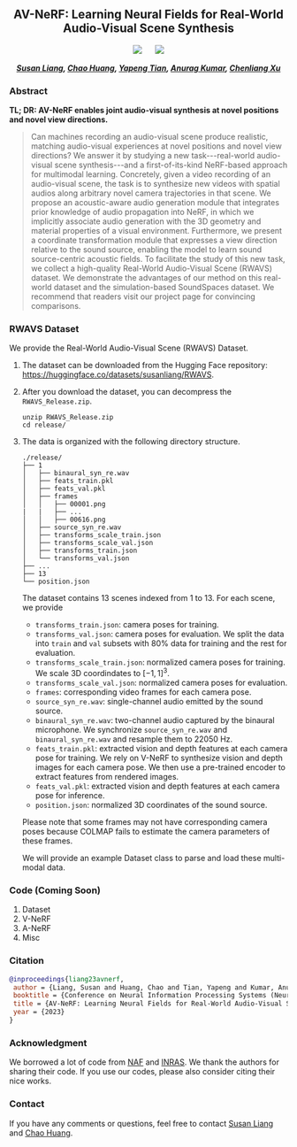 <div align="center">

<h2>AV-NeRF: Learning Neural Fields for Real-World Audio-Visual Scene Synthesis</h2>

 <a href='https://arxiv.org/abs/2302.02088'><img src='https://img.shields.io/badge/ArXiv-2303.02088-red'></a> &nbsp;&nbsp;&nbsp;&nbsp;&nbsp;<a href='https://liangsusan-git.github.io/project/avnerf/'><img src='https://img.shields.io/badge/Project-Page-Green'></a>


_**[Susan Liang](https://liangsusan-git.github.io/), [Chao Huang](https://wikichao.github.io/), [Yapeng Tian](https://www.yapengtian.com/), [Anurag Kumar](https://anuragkr90.github.io/), [Chenliang Xu](https://www.cs.rochester.edu/~cxu22/)**_

</div>

### Abstract

<b>TL; DR: AV-NeRF enables joint audio-visual synthesis at novel positions and novel view directions.</b>

> Can machines recording an audio-visual scene produce realistic, matching audio-visual experiences at novel positions and novel view directions? We answer it by studying a new task---real-world audio-visual scene synthesis---and a first-of-its-kind NeRF-based approach for multimodal learning. Concretely, given a video recording of an audio-visual scene, the task is to synthesize new videos with spatial audios along arbitrary novel camera trajectories in that scene. We propose an acoustic-aware audio generation module that integrates prior knowledge of audio propagation into NeRF, in which we implicitly associate audio generation with the 3D geometry and material properties of a visual environment. Furthermore, we present a coordinate transformation module that expresses a view direction relative to the sound source, enabling the model to learn sound source-centric acoustic fields. To facilitate the study of this new task, we collect a high-quality Real-World Audio-Visual Scene (RWAVS) dataset. We demonstrate the advantages of our method on this real-world dataset and the simulation-based SoundSpaces dataset. We recommend that readers visit our project page for convincing comparisons.

### RWAVS Dataset
We provide the Real-World Audio-Visual Scene (RWAVS) Dataset.
1. The dataset can be downloaded from the Hugging Face repository: https://huggingface.co/datasets/susanliang/RWAVS.

2. After you download the dataset, you can decompress the `RWAVS_Release.zip`.
    ```
    unzip RWAVS_Release.zip
    cd release/
    ```

3. The data is organized with the following directory structure.
    ```
    ./release/
    ├── 1
    │   ├── binaural_syn_re.wav
    │   ├── feats_train.pkl
    │   ├── feats_val.pkl
    │   ├── frames
    │   │   ├── 00001.png
    |   |   ├── ...
    │   │   ├── 00616.png
    │   ├── source_syn_re.wav
    │   ├── transforms_scale_train.json
    │   ├── transforms_scale_val.json
    │   ├── transforms_train.json
    │   └── transforms_val.json
    ├── ...
    ├── 13
    └── position.json
    ```

    The dataset contains 13 scenes indexed from 1 to 13. For each scene, we provide
    * `transforms_train.json`: camera poses for training.
    * `transforms_val.json`: camera poses for evaluation. We split the data into `train` and `val` subsets with 80% data for training and the rest for evaluation.
    * `transforms_scale_train.json`: normalized camera poses for training. We scale 3D coordindates to $[-1, 1]^3$.
    * `transforms_scale_val.json`: normalized camera poses for evaluation.
    * `frames`: corresponding video frames for each camera pose.
    * `source_syn_re.wav`: single-channel audio emitted by the sound source.
    * `binaural_syn_re.wav`: two-channel audio captured by the binaural microphone. We synchronize `source_syn_re.wav` and `binaural_syn_re.wav` and resample them to $22050$ Hz.
    * `feats_train.pkl`: extracted vision and depth features at each camera pose for training. We rely on V-NeRF to synthesize vision and depth images for each camera pose. We then use a pre-trained encoder to extract features from rendered images.
    * `feats_val.pkl`: extracted vision and depth features at each camera pose for inference.
    * `position.json`: normalized 3D coordinates of the sound source.

    Please note that some frames may not have corresponding camera poses because COLMAP fails to estimate the camera parameters of these frames.

    We will provide an example Dataset class to parse and load these multi-modal data.

### Code (Coming Soon)
1. Dataset
2. V-NeRF
3. A-NeRF
4. Misc

### Citation
```bib
@inproceedings{liang23avnerf,
 author = {Liang, Susan and Huang, Chao and Tian, Yapeng and Kumar, Anurag and Xu, Chenliang},
 booktitle = {Conference on Neural Information Processing Systems (NeurIPS)},
 title = {AV-NeRF: Learning Neural Fields for Real-World Audio-Visual Scene Synthesis},
 year = {2023}
}
```

### Acknowledgment
We borrowed a lot of code from [NAF](https://proceedings.neurips.cc/paper_files/paper/2022/file/151f4dfc71f025ae387e2d7a4ea1639b-Paper-Conference.pdf) and [INRAS](https://proceedings.neurips.cc/paper_files/paper/2022/file/35d5ad984cc0ddd84c6f1c177a2066e5-Paper-Conference.pdf). We thank the authors for sharing their code. If you use our codes, please also consider citing their nice works.

### Contact
If you have any comments or questions, feel free to contact [Susan Liang](mailto:sliang22@ur.rochester.edu) and [Chao Huang](mailto:chuang65@ur.rochester.edu).
